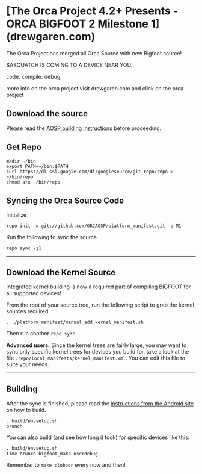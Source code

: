 [The Orca Project 4.2+ Presents - ORCA BIGFOOT 2 Milestone 1] (drewgaren.com)
=============================================================================

The Orca Project has merged all Orca Source with new Bigfoot source!

SASQUATCH IS COMING TO A DEVICE NEAR YOU.

code. compile. debug.

more info on the orca project visit drewgaren.com and click on the orca project


Download the source
--------------

Please read the [AOSP building instructions](http://source.android.com/source/index.html) before proceeding.

Get Repo
--------

    mkdir ~/bin
    export PATH=~/bin:$PATH
    curl https://dl-ssl.google.com/dl/googlesource/git-repo/repo > ~/bin/repo
    chmod a+x ~/bin/repo

Syncing the Orca Source Code
---------------------------------------

Initialize

    repo init -u git://github.com/ORCAOSP/platform_manifest.git -b M1

Run the following to sync the source

    repo sync -j1

***

Download the Kernel Source
--------------------------

Integrated kernel building is now a required part of compiling BIGFOOT for all supported devices!

From the root of your source tree, run the following script to grab the kernel sources required

    . ./platform_manifest/manual_add_kernel_manifest.sh

Then run another `repo sync`


**Advanced users:**
Since the kernel trees are fairly large, you may want to sync only specific kernel trees for devices you build for, take a look at the file `.repo/local_manifests/kernel_manifest.xml`. You can edit this file to suite your needs.


***

Building
--------

After the sync is finished, please read the [instructions from the Android site](http://source.android.com/source/building.html) on how to build.

    . build/envsetup.sh
    brunch


You can also build (and see how long it took) for specific devices like this:

    . build/envsetup.sh
    time brunch bigfoot_mako-userdebug

Remember to `make clobber` every now and then!
